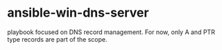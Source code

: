 # ansible-win-dns-server
playbook focused on DNS record management. For now, only A and PTR type records are part of the scope.
